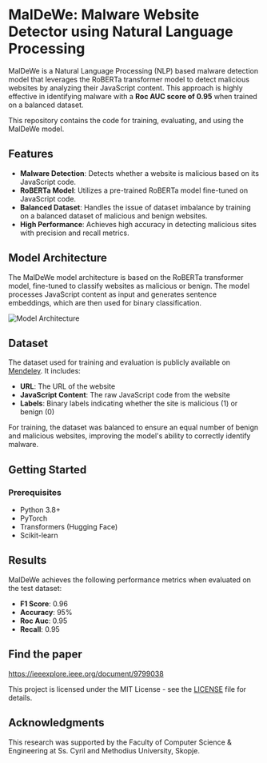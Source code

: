 
# MalDeWe: Malware Website Detector using Natural Language Processing

MalDeWe is a Natural Language Processing (NLP) based malware detection model that leverages the RoBERTa transformer model to detect malicious websites by analyzing their JavaScript content. This approach is highly effective in identifying malware with a **Roc AUC score of 0.95** when trained on a balanced dataset.

This repository contains the code for training, evaluating, and using the MalDeWe model.

## Features

- **Malware Detection**: Detects whether a website is malicious based on its JavaScript code.
- **RoBERTa Model**: Utilizes a pre-trained RoBERTa model fine-tuned on JavaScript code.
- **Balanced Dataset**: Handles the issue of dataset imbalance by training on a balanced dataset of malicious and benign websites.
- **High Performance**: Achieves high accuracy in detecting malicious sites with precision and recall metrics.
  
## Model Architecture

The MalDeWe model architecture is based on the RoBERTa transformer model, fine-tuned to classify websites as malicious or benign. The model processes JavaScript content as input and generates sentence embeddings, which are then used for binary classification.

![Model Architecture](model_architecture.png)

## Dataset

The dataset used for training and evaluation is publicly available on [Mendeley](https://data.mendeley.com/datasets/gdx3pkwp47/2). It includes:

- **URL**: The URL of the website
- **JavaScript Content**: The raw JavaScript code from the website
- **Labels**: Binary labels indicating whether the site is malicious (1) or benign (0)

For training, the dataset was balanced to ensure an equal number of benign and malicious websites, improving the model's ability to correctly identify malware.

## Getting Started

### Prerequisites

- Python 3.8+
- PyTorch
- Transformers (Hugging Face)
- Scikit-learn

## Results

MalDeWe achieves the following performance metrics when evaluated on the test dataset:

- **F1 Score**: 0.96
- **Accuracy**: 95%
- **Roc Auc**: 0.95
- **Recall**: 0.95

## Find the paper
https://ieeexplore.ieee.org/document/9799038

This project is licensed under the MIT License - see the [LICENSE](LICENSE) file for details.

## Acknowledgments

This research was supported by the Faculty of Computer Science & Engineering at Ss. Cyril and Methodius University, Skopje.
